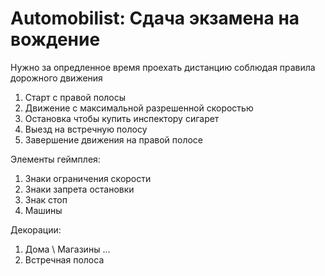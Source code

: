 # Automobilist: Сдача экзамена на вождение

Нужно за опредленное время проехать дистанцию соблюдая правила дорожного движения

1. Старт с правой полосы
2. Движение с максимальной разрешенной скоростью
3. Остановка чтобы купить инспектору сигарет
4. Выезд на встречную полосу
5. Завершение движения на правой полосе

Элементы геймплея:
1. Знаки ограничения скорости
2. Знаки запрета остановки
3. Знак стоп
4. Машины

Декорации:
1. Дома \ Магазины ...
2. Встречная полоса